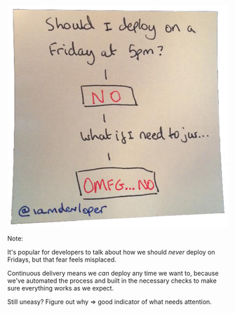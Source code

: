 <!-- .slide: data-background-color="#222" -->

![A handwritten flow-chart by @iamdevloper: Should I deploy on a Friday at 5pm? NO. What if I just&hellip; OMFG&hellip;NO!](resources/friday-deploy.png)

Note:

It's popular for developers to talk about how we should *never* deploy on Fridays, but that fear feels misplaced.

Continuous delivery means we _can_ deploy any time we want to, because we've automated the process and built in the necessary checks to make sure everything works as we expect.

Still uneasy? Figure out why => good indicator of what needs attention.

